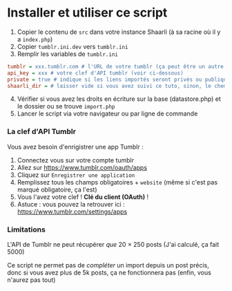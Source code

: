 # Installer et utiliser ce script

  1. Copier le contenu de `src` dans votre instance Shaarli (à sa racine où il y a `index.php`)
  2. Copier `tumblr.ini.dev` vers `tumblr.ini`
  3. Remplir les variables de `tumblr.ini`

```ini
tumblr = xxx.tumblr.com # l'URL de votre tumblr (ça peut être un autre domaine si vous avez payé)
api_key = xxx # votre clef d'API tumblr (voir ci-dessous)
private = true # indique si les liens importés seront privés ou publiques
shaarli_dir = # laisser vide si vous avez suivi ce tuto, sinon, le chemin vers votre instance shaarli
```
  4. Vérifier si vous avez les droits en écriture sur la base (datastore.php) et le dossier ou se trouve `import.php`
  5. Lancer le script via votre navigateur ou par ligne de commande

### La clef d'API Tumblr

Vous avez besoin d'enrigistrer une app Tumblr :
  
  1. Connectez vous sur votre compte tumblr
  2. Allez sur https://www.tumblr.com/oauth/apps
  3. Cliquez sur `Enregistrer une application`
  4. Remplissez tous les champs obligatoires + `website` (même si c'est pas marqué obligatoire, ça l'est)
  5. Vous l'avez votre clef ! **Clé du client (OAuth)** !
  6. Astuce : vous pouvez la retrouver ici : https://www.tumblr.com/settings/apps


### Limitations 

L'API de Tumblr ne peut récupérer *que* 20 × 250 posts (J'ai calculé, ça fait 5000)

Ce script ne permet pas de *compléter* un import depuis un post précis, donc si vous avez plus de 5k posts, ça ne fonctionnera pas (enfin, vous n'aurez pas tout)
